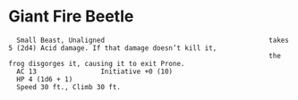# Giant Fire Beetle

      Small Beast, Unaligned                                         takes 5 (2d4) Acid damage. If that damage doesn’t kill it,
                                                                     the frog disgorges it, causing it to exit Prone.
      AC 13                Initiative +0 (10)
      HP 4 (1d6 + 1)
      Speed 30 ft., Climb 30 ft.
